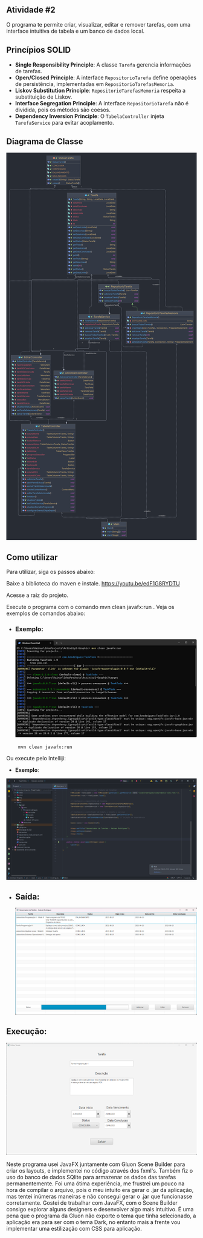##  Atividade #2

O programa te permite criar, visualizar, editar e remover tarefas, com uma interface intuitiva de tabela e um banco de dados local.

## Princípios SOLID

- **Single Responsibility Principle**: A classe `Tarefa` gerencia informações de tarefas.
- **Open/Closed Principle**: A interface `RepositorioTarefa` define operações de persistência, implementadas em `RepositorioTarefasMemoria`.
- **Liskov Substitution Principle**: `RepositorioTarefasMemoria` respeita a substituição de Liskov.
- **Interface Segregation Principle**: A interface `RepositorioTarefa` não é dividida, pois os métodos são coesos.
- **Dependency Inversion Principle**: O `TabelaController` injeta `TarefaService` para evitar acoplamento.

## Diagrama de Classe

![diagrama.png](img/diagrama.png)

## Como utilizar

Para utilizar, siga os passos abaixo:

Baixe a biblioteca do maven e instale. https://youtu.be/edF1G8RYDTU

Acesse a raiz do projeto.

Execute o programa com o comando mvn clean javafx:run . 
Veja os exemplos de comandos abaixo:


- ### Exemplo:

  ![img.png](img/img.png)

       mvn clean javafx:run

Ou execute pelo Intelliji:

- **Exemplo**:

![img_3.png](img/img_3.png)


  - ## **Saída:**

    ![img.png](img/img_1.png)

## Execução:

![img.png](img\img_2.png)

Neste programa usei JavaFX juntamente com Gluon Scene Builder para criar os layouts, e implementei no código através dos fxml's. Também fiz o uso do banco de dados SQlite para armazenar os dados das tarefas permanentemente. Foi uma ótima experiência, me frustrei um pouco na hora de compilar o arquivo, pois o meu intuito era gerar o .jar da aplicação, mas tentei inúmeras maneiras e não consegui gerar o .jar que funcionasse corretamente. Gostei de trabalhar com JavaFX, com o Scene Builder consigo explorar alguns designers e desenvolver algo mais intuitivo. É uma pena que o programa da Gluon não exporte o tema que tinha selecionado, a aplicação era para ser com o tema Dark, no entanto mais a frente vou implementar uma estilização com CSS para aplicação.
